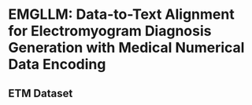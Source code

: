 # EMGLLM: Data-to-Text Alignment for Electromyogram Diagnosis Generation with Medical Numerical Data Encoding


## ETM Dataset
